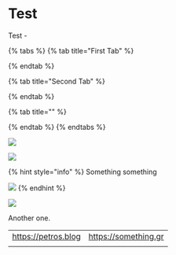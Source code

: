 # Test

Test -

{% tabs %}
{% tab title="First Tab" %}

{% endtab %}

{% tab title="Second Tab" %}

{% endtab %}

{% tab title="" %}

{% endtab %}
{% endtabs %}



![](https://img.shields.io/github/stars/hopsoft/stimulus_reflex?style=social)

![](https://img.shields.io/github/forks/hopsoft/stimulus_reflex?style=social)



{% hint style="info" %}
Something something



![](https://img.shields.io/github/stars/hopsoft/stimulus_reflex?style=social)
{% endhint %}

![](https://img.shields.io/github/forks/hopsoft/stimulus_reflex?style=social)



Another one.

|  |  |
| :--- | :--- |
| https://petros.blog | https://something.gr |
|  |  |



